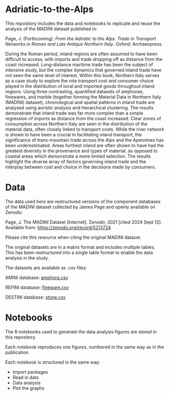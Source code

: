# Adriatic-to-the-Alps
This repository includes the data and notebooks to replicate and reuse the analysis of the MADINI dataset published in:

Page, J. (Forthcoming). *From the Adriatic to the Alps. Trade in Transport Networks in Roman and Late Antique Northern Italy*. Oxford: Archaeopress. 

During the Roman period, inland regions are often assumed to have been difficult to access, with imports and trade dropping off as distance from the coast increased. Long-distance maritime trade has been the subject of intensive study, but the complex dynamics that governed inland trade have not seen the same level of interest. Within this book, Northern Italy serves as a case study to explore the role transport cost and consumer choice played in the distribution of local and imported goods throughout inland regions. Using three contrasting, quantified datasets of amphorae, finewares, and marble (together forming the Material Data in Northern Italy (MADINI) dataset), chronological and spatial patterns in inland trade are analysed using aoristic analysis and hierarchical clustering. The results demonstrate that inland trade was far more complex than a simple regression of imports as distance from the coast increased. Clear zones of consumption across Northern Italy are seen in the distribution of the material data, often closely linked to transport costs. While the river network is shown to have been a crucial in facilitating inland transport, the significance of trans-mountain trade across the Alps and the Apennines has been underestimated. Areas furthest inland are often shown to have had the greatest diversity in the provenance and types of material, as opposed to coastal areas which demonstrate a more limited selection. The results highlight the diverse array of factors governing inland trade and the interplay between cost and choice in the decisions made by consumers.

# Data
The data used here are restructured versions of the component databases of the MADINI dataset collected by James Page and openly available on Zenodo:

Page, J. The MADINI Dataset [Internet]. Zenodo; 2021 [cited 2024 Sept 12]. Available from: https://zenodo.org/record/5213724

Please cite this resource when citing the original MADINI dataset.

The original datasets are in a matrix format and includes multiple tables. This has been restructured into a single table format to enable the data analysis in the study.

The datasets are available as .csv files:

AMINI database: [amphora.csv](https://github.com/jamespage15/Adriatic-to-the-Alps/blob/main/Data/amphora.csv)

REFINI database: [fineware.csv](https://github.com/jamespage15/Adriatic-to-the-Alps/blob/main/Data/fineware.csv)

DESTINI database: [stone.csv](https://github.com/jamespage15/Adriatic-to-the-Alps/blob/main/Data/stone.csv)

# Notebooks
The R notebooks used to generate the data analysis figures are stored in this repository.

Each notebook reproduces one figures, numbered in the same way as in the publication.

Each notebook is structured in the same way:

- Import packages
- Read in data
- Data analysis 
- Plot the graphs
